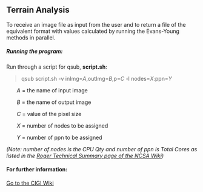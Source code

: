 ## Terrain Analysis

To receive an image file as input from the user and to return a file of the equivalent format with values calculated by running the Evans-Young methods in parallel.

##### Running the program:

Run through a script for qsub, **script.sh**:

> qsub script.sh -v inImg=*A*,outImg=*B*,p=*C* -l nodes=*X*:ppn=*Y*

&nbsp;&nbsp;&nbsp;&nbsp;&nbsp;&nbsp; *A* = the name of input image

&nbsp;&nbsp;&nbsp;&nbsp;&nbsp;&nbsp; *B* = the name of output image

&nbsp;&nbsp;&nbsp;&nbsp;&nbsp;&nbsp; *C* = value of the pixel size

&nbsp;&nbsp;&nbsp;&nbsp;&nbsp;&nbsp; *X* = number of nodes to be assigned

&nbsp;&nbsp;&nbsp;&nbsp;&nbsp;&nbsp; *Y* = number of ppn to be assigned

*(Note: number of nodes is the CPU Qty and number of ppn is Total Cores as listed in the [Roger Technical Summary page of the NCSA Wiki](https://wiki.ncsa.illinois.edu/display/ROGER/ROGER+Technical+Summary))*

#### For further information:
[Go to the CIGI Wiki](https://wiki.cigi.illinois.edu/display/UP/Parallel+Terrain+Analysis+on+DEMs)
